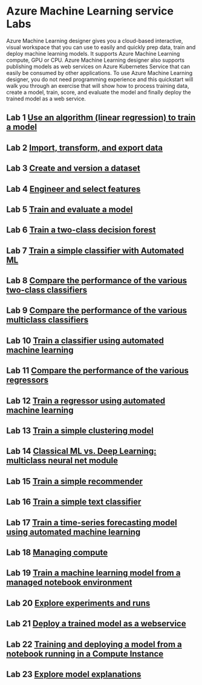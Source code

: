 # Azure Machine Learning service Labs

Azure Machine Learning designer gives you a cloud-based interactive, visual workspace that you can use to easily and quickly prep data, train and deploy machine learning models. It supports Azure Machine Learning compute, GPU or CPU. Azure Machine Learning designer also supports publishing models as web services on Azure Kubernetes Service that can easily be consumed by other applications. To use Azure Machine Learning designer, you do not need programming experience and this quickstart will walk you through an exercise that will show how to process training data, create a model, train, score, and evaluate the model and finally deploy the trained model as a web service.

## Lab 1 [Use an algorithm (linear regression) to train a model](./aml-visual-interface/lab-01/README.md)



## Lab 2 [Import, transform, and export data](./aml-visual-interface/lab-02/README.md)



## Lab 3 [Create and version a dataset](./aml-visual-interface/lab-03/README.md)




## Lab 4 [Engineer and select features](./aml-visual-interface/lab-04/README.md)




## Lab 5 [Train and evaluate a model](./aml-visual-interface/lab-05/README.md)




## Lab 6 [Train a two-class decision forest](./aml-visual-interface/lab-06/README.md)




## Lab 7 [Train a simple classifier with Automated ML](./aml-visual-interface/lab-07/README.md)




## Lab 8 [Compare the performance of the various two-class classifiers](./aml-visual-interface/lab-08/README.md)




## Lab 9 [Compare the performance of the various multiclass classifiers](./aml-visual-interface/lab-09/README.md)




## Lab 10 [Train a classifier using automated machine learning](./aml-visual-interface/lab-10/README.md)




## Lab 11 [Compare the performance of the various regressors](./aml-visual-interface/lab-11/README.md)




## Lab 12 [Train a regressor using automated machine learning](./aml-visual-interface/lab-12/README.md)




## Lab 13 [Train a simple clustering model](./aml-visual-interface/lab-13/README.md)




## Lab 14 [Classical ML vs. Deep Learning: multiclass neural net module](./aml-visual-interface/lab-14/README.md)




## Lab 15 [Train a simple recommender](./aml-visual-interface/lab-15/README.md)




## Lab 16 [Train a simple text classifier](./aml-visual-interface/lab-16/README.md)




## Lab 17 [Train a time-series forecasting model using automated machine learning](./aml-visual-interface/lab-17/README.md)




## Lab 18 [Managing compute](./aml-visual-interface/lab-18/README.md)




## Lab 19 [Train a machine learning model from a managed notebook environment](./aml-visual-interface/lab-19/README.md)



## Lab 20 [Explore experiments and runs](./aml-visual-interface/lab-20/README.md)




## Lab 21 [Deploy a trained model as a webservice](./aml-visual-interface/lab-21/README.md)




## Lab 22 [Training and deploying a model from a notebook running in a Compute Instance](./aml-visual-interface/lab-22/README.md)



## Lab 23 [Explore model explanations](./aml-visual-interface/lab-23/README.md)



